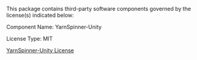 This package contains third-party software components governed by the license(s) indicated below:

Component Name:  YarnSpinner-Unity

License Type: MIT

[YarnSpinner-Unity License](https://github.com/YarnSpinnerTool/YarnSpinner-Unity/blob/main/LICENSE.md)